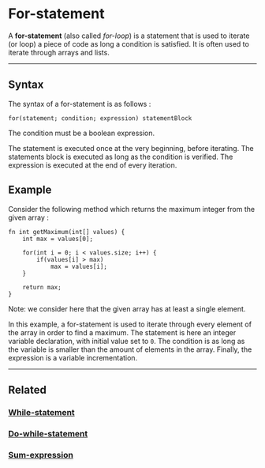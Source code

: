 # For-statement
A **for-statement** (also called _for-loop_) is a statement that is used to iterate (or loop) a piece of code as long a condition is satisfied.
It is often used to iterate through arrays and lists.


---


## Syntax
The syntax of a for-statement is as follows :
```poly
for(statement; condition; expression) statementBlock
```

The condition must be a boolean expression.

The statement is executed once at the very beginning, before iterating.
The statements block is executed as long as the condition is verified.
The expression is executed at the end of every iteration.


## Example
Consider the following method which returns the maximum integer from the given array :
```poly
fn int getMaximum(int[] values) {
    int max = values[0];
    
    for(int i = 0; i < values.size; i++) {
        if(values[i] > max)
            max = values[i];
    }
    
    return max;
}
```
Note: we consider here that the given array has at least a single element.

In this example, a for-statement is used to iterate through every element of the array in order to find a maximum.
The statement is here an integer variable declaration, with initial value set to `0`.
The condition is as long as the variable is smaller than the amount of elements in the array.
Finally, the expression is a variable incrementation.


---


## Related
### [While-statement](While-statement.md)
### [Do-while-statement](Do-while-statement.md)
### [Sum-expression](../expressions/Sum-expression.md)